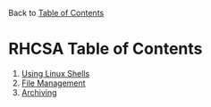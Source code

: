 Back to [Table of Contents](/README.md)

# RHCSA Table of Contents
1. [Using Linux Shells](/RHCSA/Using%20Linux%20Shells.md)
2. [File Management](/RHCSA/File%20Management.md)
3. [Archiving](/RHCSA/Archiving.md)